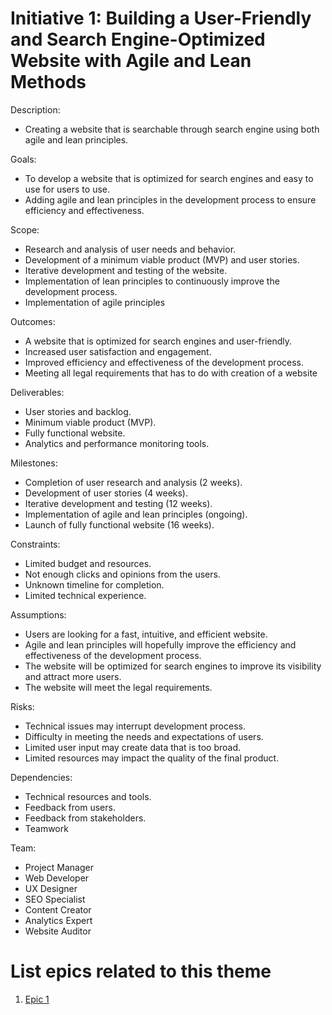  # Initiative 1: Building a User-Friendly and Search Engine-Optimized Website with Agile and Lean Methods

Description: 
* Creating a website that is searchable through search engine using both agile and lean principles.

Goals:  
* To develop a website that is optimized for search engines and easy to use for users to use. 
* Adding agile and lean principles in the development process to ensure efficiency and effectiveness.

Scope:
* Research and analysis of user needs and behavior.
* Development of a minimum viable product (MVP) and user stories.
* Iterative development and testing of the website.
* Implementation of lean principles to continuously improve the development process.
* Implementation of agile principles

Outcomes: 
* A website that is optimized for search engines and user-friendly.
* Increased user satisfaction and engagement.
* Improved efficiency and effectiveness of the development process.
* Meeting all legal requirements that has to do with creation of a website

Deliverables:
* User stories and backlog.
* Minimum viable product (MVP).
* Fully functional website.
* Analytics and performance monitoring tools.

Milestones:
* Completion of user research and analysis (2 weeks).
* Development of user stories (4 weeks).
* Iterative development and testing (12 weeks).
* Implementation of agile and lean principles (ongoing).
* Launch of fully functional website (16 weeks).

Constraints:
* Limited budget and resources.
* Not enough clicks and opinions from the users.
* Unknown timeline for completion.
* Limited technical experience.

Assumptions:
* Users are looking for a fast, intuitive, and efficient website.
* Agile and lean principles will hopefully improve the efficiency and effectiveness of the development process.
* The website will be optimized for search engines to improve its visibility and attract more users.
* The website will meet the legal requirements.

Risks:
* Technical issues may interrupt development process.
* Difficulty in meeting the needs and expectations of users.
* Limited user input may create data that is too broad.
* Limited resources may impact the quality of the final product.

Dependencies:
* Technical resources and tools.
* Feedback from users.
* Feedback from stakeholders.
* Teamwork

Team:
* Project Manager
* Web Developer
* UX Designer
* SEO Specialist
* Content Creator
* Analytics Expert
* Website Auditor

# List epics related to this theme
1. [Epic 1](initiatives/epic_template.md)